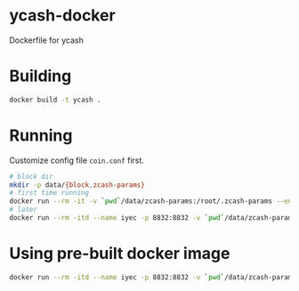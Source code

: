 # ycash-docker
Dockerfile for ycash


# Building

```bash
docker build -t ycash .
```

# Running

Customize config file `coin.conf` first.

```bash
# block dir
mkdir -p data/{block,zcash-params}
# first time running
docker run --rm -it -v `pwd`/data/zcash-params:/root/.zcash-params --entrypoint /opt/coin/fetch-params.sh ycash
# later
docker run --rm -itd --name iyec -p 8832:8832 -v `pwd`/data/zcash-params:/root/.zcash-params -v `pwd`/data/block:/opt/coin/data -v `pwd`/coin.conf:/opt/coin/coin.conf ycash
```

# Using pre-built docker image

```bash
docker run --rm -itd --name iyec -p 8832:8832 -v `pwd`/data/zcash-params:/root/.zcash-params -v `pwd`/data/block:/opt/coin/data -v `pwd`/coin.conf:/opt/coin/coin.conf mixhq/ycash
```
